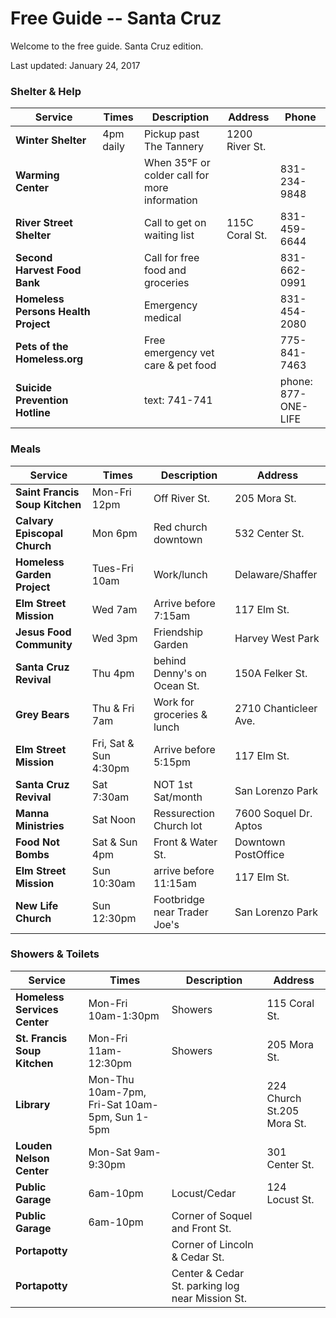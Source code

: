 # Free Guide -- Santa Cruz

Welcome to the free guide. Santa Cruz edition.

Last updated: January 24, 2017

### Shelter & Help

Service | Times | Description | Address | Phone
--------|-------|-------------|---------|------
**Winter Shelter** | 4pm daily | Pickup past The Tannery | 1200 River St. |
**Warming Center** |  | When 35°F or colder call for more information |  | 831-234-9848
**River Street Shelter** |  | Call to get on waiting list | 115C Coral St. | 831-459-6644
**Second Harvest Food Bank** |  | Call for free food and groceries |  | 831-662-0991
**Homeless Persons Health Project** |  | Emergency medical |  | 831-454-2080
**Pets of the Homeless.org** |  | Free emergency vet care & pet food |  | 775-841-7463
**Suicide Prevention Hotline** |  | text: 741-741 |  | phone: 877-ONE-LIFE

### Meals

Service | Times | Description | Address
--------|-------|-------------|--------
**Saint Francis Soup Kitchen** | Mon-Fri 12pm | Off River St. | 205 Mora St.
**Calvary Episcopal Church** | Mon 6pm | Red church downtown | 532 Center St.
**Homeless Garden Project** | Tues-Fri 10am | Work/lunch | Delaware/Shaffer
**Elm Street Mission** | Wed 7am | Arrive before 7:15am | 117 Elm St.
**Jesus Food Community** | Wed 3pm | Friendship Garden | Harvey West Park
**Santa Cruz Revival** | Thu 4pm | behind Denny's on Ocean St. | 150A Felker St.
**Grey Bears** | Thu & Fri 7am | Work for groceries & lunch | 2710 Chanticleer Ave.
**Elm Street Mission** | Fri, Sat & Sun 4:30pm | Arrive before 5:15pm | 117 Elm St.
**Santa Cruz Revival** | Sat 7:30am | NOT 1st Sat/month | San Lorenzo Park
**Manna Ministries** | Sat Noon | Ressurection Church lot | 7600 Soquel Dr. Aptos
**Food Not Bombs** | Sat & Sun 4pm | Front & Water St. | Downtown PostOffice
**Elm Street Mission** | Sun 10:30am | arrive before 11:15am | 117 Elm St.
**New Life Church** | Sun 12:30pm | Footbridge near Trader Joe's | San Lorenzo Park

### Showers & Toilets

Service | Times | Description | Address
--------|-------|-------------|--------
**Homeless Services Center** | Mon-Fri 10am-1:30pm | Showers | 115 Coral St.
**St. Francis Soup Kitchen** | Mon-Fri 11am-12:30pm | Showers | 205 Mora St.
**Library** | Mon-Thu 10am-7pm, Fri-Sat 10am-5pm, Sun 1-5pm |  | 224 Church St.205 Mora St.
**Louden Nelson Center** | Mon-Sat 9am-9:30pm |  | 301 Center St.
**Public Garage** | 6am-10pm | Locust/Cedar | 124 Locust St.
**Public Garage** | 6am-10pm | Corner of Soquel and Front St. |
**Portapotty** |  | Corner of Lincoln & Cedar St. |
**Portapotty** |  | Center & Cedar St. parking log near Mission St. |

